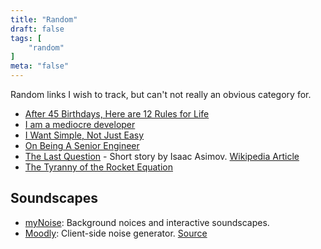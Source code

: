 ```yaml
---
title: "Random"
draft: false
tags: [
    "random"
]
meta: "false"
---
```


Random links I wish to track, but can't not really an obvious category for.

- [After 45 Birthdays, Here are 12 Rules for Life](https://getpocket.com/explore/item/after-45-birthdays-here-are-12-rules-for-life)
- [I am a mediocre developer](https://dev.to/sobolevn/i-am-a-mediocre-developer--30hn)
- [I Want Simple, Not Just Easy](https://kristoff.it/blog/simple-not-just-easy/)
- [On Being A Senior Engineer](https://www.kitchensoap.com/2012/10/25/on-being-a-senior-engineer/)
- [The Last Question](https://www.multivax.com/last_question.html) - Short story by Isaac Asimov.  [Wikipedia Article](https://en.wikipedia.org/wiki/The_Last_Question)
- [The Tyranny of the Rocket Equation](https://www.nasa.gov/mission_pages/station/expeditions/expedition30/tryanny.html)

## Soundscapes

- [myNoise](https://mynoise.net/): Background noices and interactive soundscapes.
- [Moodly](https://moodly.site/): Client-side noise generator.  [Source](https://github.com/Uvacoder/moodly)